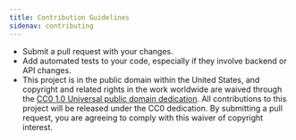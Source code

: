 ```yaml
---
title: Contribution Guidelines
sidenav: contributing
---
```


- Submit a pull request with your changes.
- Add automated tests to your code, especially if they involve backend or API changes.
- This project is in the public domain within the United States, and
  copyright and related rights in the work worldwide are waived through
  the [CC0 1.0 Universal public domain
  dedication](https://creativecommons.org/publicdomain/zero/1.0/).
  All contributions to this project will be released under the CC0
  dedication. By submitting a pull request, you are agreeing to comply
  with this waiver of copyright interest.
